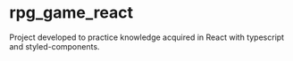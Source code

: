 # rpg_game_react
Project developed to practice knowledge acquired in React with typescript and styled-components.
